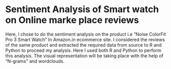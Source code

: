 # Sentiment Analysis of Smart watch on Online marke place reviews
Here, I chose to do the sentiment analysis on the product i.e “Noise ColorFit Pro 3 Smart Watch”
In Amazon.in ecommerce site. I considered the reviews of the same product and extracted the required data from source to R and Python to proceed my analysis. Here I used both R and Python to perform this analysis. The visual representation will be taking place with the help of “N-grams” and wordclouds.

